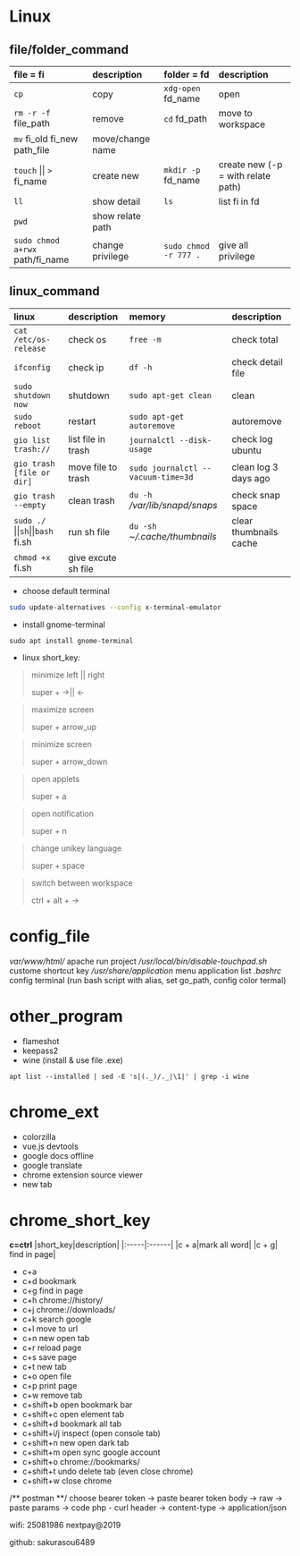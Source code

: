 # Linux

## file/folder_command

| file = fi                       | description      | folder = fd           | description                        |
| :------------------------------ | :--------------- | :-------------------- | :--------------------------------- |
| `cp`                            | copy             | `xdg-open` fd_name    | open                               |
| `rm -r -f` file_path            | remove           | `cd` fd_path          | move to workspace                  |
| `mv` fi_old fi_new path_file    | move/change name |                       |                                    |
| `touch` \|\| `>` fi_name        | create new       | `mkdir -p` fd_name    | create new (-p = with relate path) |
| `ll`                            | show detail      | `ls`                  | list fi in fd                      |
| `pwd`                           | show relate path |                       |                                    |
| `sudo chmod a+rwx` path/fi_name | change privilege | `sudo chmod -r 777 .` | give all privilege                 |

## linux_command

| linux                              | description         | memory                             | description            |
| :--------------------------------- | :------------------ | :--------------------------------- | :--------------------- |
| `cat /etc/os-release`              | check os            | `free -m`                          | check total            |
| `ifconfig`                         | check ip            | `df -h`                            | check detail file      |
| `sudo shutdown now`                | shutdown            | `sudo apt-get clean`               | clean                  |
| `sudo reboot`                      | restart             | `sudo apt-get autoremove`          | autoremove             |
| `gio list trash://`                | list file in trash  | `journalctl --disk-usage`          | check log ubuntu       |
| `gio trash [file or dir]`          | move file to trash  | `sudo journalctl --vacuum-time=3d` | clean log 3 days ago   |
| `gio trash --empty`                | clean trash         | `du -h` _/var/lib/snapd/snaps_     | check snap space       |
| `sudo ./` \|\|`sh`\|\|`bash` fi.sh | run sh file         | `du -sh` _~/.cache/thumbnails_     | clear thumbnails cache |
| `chmod +x` fi.sh                   | give excute sh file |                                    |                        |

- choose default terminal

```bash
sudo update-alternatives --config x-terminal-emulator
```

- install gnome-terminal

```
sudo apt install gnome-terminal
```

- linux short_key:

> minimize left || right
>
> super + ->|| <-

> maximize screen
>
> super + arrow_up

> minimize screen
>
> super + arrow_down

> open applets
>
> super + a

> open notification
>
> super + n

> change unikey language
>
> super + space

> switch between workspace
>
> ctrl + alt + ->

# config_file

_var/www/html/_ apache run project
_/usr/local/bin/disable-touchpad.sh_ custome shortcut key
_/usr/share/application_ menu application list
_.bashrc_ config terminal (run bash script with alias, set go_path, config color termal)

# other_program

- flameshot
- keepass2
- wine (install & use file .exe)
```
apt list --installed | sed -E 's|(._)/._|\1|' | grep -i wine
```

# chrome_ext

- colorzilla
- vue.js devtools
- google docs offline
- google translate
- chrome extension source viewer
- new tab

# chrome_short_key

**c=ctrl**
|short_key|description|
|:-----|:------|
|c + a|mark all word|
|c + g| find in page|

- c+a
- c+d bookmark
- c+g find in page
- c+h chrome://history/
- c+j chrome://downloads/
- c+k search google
- c+l move to url
- c+n new open tab
- c+r reload page
- c+s save page
- c+t new tab
- c+o open file
- c+p print page
- c+w remove tab
- c+shift+b open bookmark bar
- c+shift+c open element tab
- c+shift+d bookmark all tab
- c+shift+i/j inspect (open console tab)
- c+shift+n new open dark tab
- c+shift+m open sync google account
- c+shift+o chrome://bookmarks/
- c+shift+t undo delete tab (even close chrome)
- c+shift+w close chrome

/** postman **/
choose bearer token -> paste bearer token
body -> raw -> paste params -> code php - curl
header -> content-type -> application/json

wifi: 25081986
nextpay@2019

github: sakurasou6489
